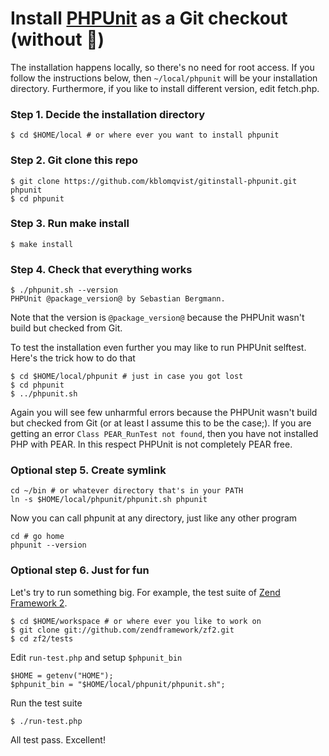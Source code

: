 # Install [PHPUnit](https://github.com/sebastianbergmann/phpunit/) as a Git checkout (without :pear:)

The installation happens locally, so there's no need for root access. If you follow
the instructions below, then `~/local/phpunit` will be your installation directory.
Furthermore, if you like to install different version, edit fetch.php.

### Step 1. Decide the installation directory

    $ cd $HOME/local # or where ever you want to install phpunit

### Step 2. Git clone this repo

    $ git clone https://github.com/kblomqvist/gitinstall-phpunit.git phpunit
    $ cd phpunit

### Step 3. Run make install

    $ make install

### Step 4. Check that everything works

    $ ./phpunit.sh --version
    PHPUnit @package_version@ by Sebastian Bergmann.
    
Note that the version is `@package_version@` because the PHPUnit wasn't build but checked from Git.

To test the installation even further you may like to run PHPUnit selftest. Here's the trick how to do that

    $ cd $HOME/local/phpunit # just in case you got lost
    $ cd phpunit
    $ ../phpunit.sh

Again you will see few unharmful errors because the PHPUnit wasn't build but checked from Git (or at least I assume this to be the case;). If you are getting an error `Class PEAR_RunTest not found`, then you have not installed PHP with PEAR. In this respect PHPUnit is not completely PEAR free.

### Optional step 5. Create symlink

    cd ~/bin # or whatever directory that's in your PATH
    ln -s $HOME/local/phpunit/phpunit.sh phpunit

Now you can call phpunit at any directory, just like any other program

    cd # go home
    phpunit --version

### Optional step 6. Just for fun

Let's try to run something big. For example, the test suite of [Zend Framework 2](https://github.com/zendframework/zf2).

    $ cd $HOME/workspace # or where ever you like to work on
    $ git clone git://github.com/zendframework/zf2.git
    $ cd zf2/tests

Edit `run-test.php` and setup `$phpunit_bin`

    $HOME = getenv("HOME");
    $phpunit_bin = "$HOME/local/phpunit/phpunit.sh";

Run the test suite

    $ ./run-test.php

All test pass. Excellent!